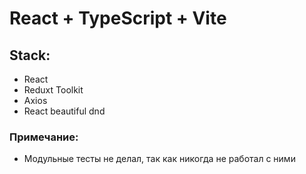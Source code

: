 # React + TypeScript + Vite

## Stack:

- React
- Reduxt Toolkit
- Axios
- React beautiful dnd

### Примечание:

- Модульные тесты не делал, так как никогда не работал с ними
